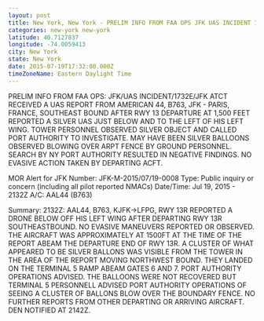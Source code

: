 ```yaml
---
layout: post
title: New York, New York - PRELIM INFO FROM FAA OPS JFK UAS INCIDENT 1732E JFK ATCT RECEIVED A UAS REPORT
categories: new-york new-york
latitude: 40.7127837
longitude: -74.0059413
city: New York
state: New York
date: 2015-07-19T17:32:00.000Z
timeZoneName: Eastern Daylight Time
---
```


PRELIM INFO FROM FAA OPS:  JFK/UAS INCIDENT/1732E/JFK ATCT RECEIVED A UAS REPORT FROM AMERICAN 44, B763, JFK - PARIS, FRANCE, SOUTHEAST BOUND AFTER RWY 13 DEPARTURE AT 1,500 FEET REPORTED A SILVER UAS JUST BELOW AND TO THE LEFT OF HIS LEFT WING. TOWER PERSONNEL OBSERVED SILVER OBJECT AND CALLED PORT AUTHORITY TO INVESTIGATE. MAY HAVE BEEN SILVER BALLOONS OBSERVED BLOWING OVER ARPT FENCE BY GROUND PERSONNEL. SEARCH BY NY PORT AUTHORITY RESULTED IN NEGATIVE FINDINGS.  NO EVASIVE ACTION TAKEN BY DEPARTING ACFT.


MOR Alert for JFK
Number: JFK-M-2015/07/19-0008
Type: Public inquiry or concern (including all pilot reported NMACs)
Date/Time: Jul 19, 2015 - 2132Z
A/C: AAL44 (B763)

Summary: 2132Z: AAL44, B763, KJFK->LFPG, RWY 13R REPORTED A DRONE BELOW OFF HIS LEFT WING AFTER DEPARTING RWY 13R SOUTHEASTBOUND. NO EVASIVE MANEUVERS REPORTED OR OBSERVED. THE AIRCRAFT WAS APPROXIMATELY AT 1500FT AT THE TIME OF THE REPORT ABEAM THE DEPARTURE END OF RWY 13R. A CLUSTER OF WHAT APPEARED TO BE SILVER BALLONS WAS VISIBLE FROM THE TOWER IN THE AREA OF THE REPORT MOVING NORTHWEST BOUND. THEY LANDED ON THE TERMINAL 5 RAMP ABEAM GATES 6 AND 7. PORT AUTHORITY OPERATIONS ADVISED. THE BALLOONS WERE NOT RECOVERED BUT TERMINAL 5 PERSONNELL ADVISED PORT AUTHORITY OPERATIONS OF SEEING A CLUSTER OF BALLONS BLOW OVER THE BOUNDARY FENCE. NO FURTHER REPORTS FROM OTHER DEPARTING OR ARRIVING AIRCRAFT. DEN NOTIFIED AT 2142Z.




